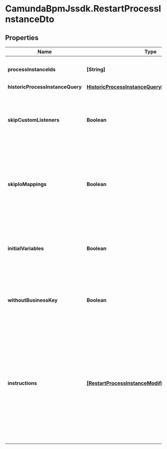 # CamundaBpmJssdk.RestartProcessInstanceDto

## Properties

Name | Type | Description | Notes
------------ | ------------- | ------------- | -------------
**processInstanceIds** | **[String]** | A list of process instance ids to restart. | [optional] 
**historicProcessInstanceQuery** | [**HistoricProcessInstanceQueryDto**](HistoricProcessInstanceQueryDto.md) |  | [optional] 
**skipCustomListeners** | **Boolean** | Skip execution listener invocation for activities that are started as part of this request. | [optional] 
**skipIoMappings** | **Boolean** | Skip execution of [input/output variable mappings](https://docs.camunda.org/manual/7.14/user-guide/process-engine/variables/#input-output-variable-mapping) for activities that are started as part of this request. | [optional] 
**initialVariables** | **Boolean** | Set the initial set of variables during restart. By default, the last set of variables is used. | [optional] 
**withoutBusinessKey** | **Boolean** | Do not take over the business key of the historic process instance. | [optional] 
**instructions** | [**[RestartProcessInstanceModificationInstructionDto]**](RestartProcessInstanceModificationInstructionDto.md) | **Optional**. A JSON array of instructions that specify which activities to start the process instance at. If this property is omitted, the process instance starts at its default blank start event. | [optional] 


